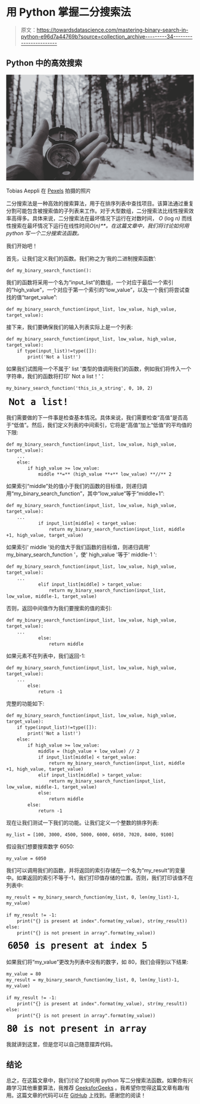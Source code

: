 # 用 Python 掌握二分搜索法

> 原文：<https://towardsdatascience.com/mastering-binary-search-in-python-e96d7a44769b?source=collection_archive---------34----------------------->

## Python 中的高效搜索

![](img/d565385204300456ae0002d7ff05bf58.png)

Tobias Aeppli 在 [Pexels](https://www.pexels.com/photo/person-holding-compass-in-forest-1125272/) 拍摄的照片

二分搜索法是一种高效的搜索算法，用于在排序列表中查找项目。该算法通过重复分割可能包含被搜索值的子列表来工作。对于大型数组，二分搜索法比线性搜索效率高得多。具体来说，二分搜索法在最坏情况下运行在对数时间， *O* (log *n)* 而线性搜索在最坏情况下运行在线性时间*O*(*n)**。在这篇文章中，我们将讨论如何用 python 写一个二分搜索法函数。*

我们开始吧！

首先，让我们定义我们的函数。我们称之为‘我的二进制搜索函数’:

```
def my_binary_search_function():
```

我们的函数将采用一个名为“input_list”的数组，一个对应于最后一个索引的“high_value”，一个对应于第一个索引的“low_value”，以及一个我们将尝试查找的值“target_value”:

```
def my_binary_search_function(input_list, low_value, high_value,  target_value):
```

接下来，我们要确保我们的输入列表实际上是一个列表:

```
def my_binary_search_function(input_list, low_value, high_value,  target_value):
    if type(input_list)!=type([]):
        print('Not a list!')
```

如果我们试图用一个不属于' list '类型的值调用我们的函数，例如我们将传入一个字符串，我们的函数将打印' Not a list！'：

```
my_binary_search_function('this_is_a_string', 0, 10, 2)
```

![](img/496d3d7fe007e634876703253841e368.png)

我们需要做的下一件事是检查基本情况。具体来说，我们需要检查“高值”是否高于“低值”。然后，我们定义列表的中间索引，它将是“高值”加上“低值”的平均值的下限:

```
def my_binary_search_function(input_list, low_value, high_value,  target_value):
    ...
    else:
        if high_value >= low_value:
            middle **=** (high_value **+** low_value) **//** 2
```

如果索引“middle”处的值小于我们的函数的目标值，则递归调用“my_binary_search_function”，其中“low_value”等于“middle+1”:

```
def my_binary_search_function(input_list, low_value, high_value,  target_value):
    ...
            if input_list[middle] < target_value:
                return my_binary_search_function(input_list, middle +1, high_value, target_value)
```

如果索引' middle '处的值大于我们函数的目标值，则递归调用' my_binary_search_function '，使' high_value '等于' middle-1 ':

```
def my_binary_search_function(input_list, low_value, high_value,  target_value):
    ...
            elif input_list[middle] > target_value:
                return my_binary_search_function(input_list, low_value, middle-1, target_value)
```

否则，返回中间值作为我们要搜索的值的索引:

```
def my_binary_search_function(input_list, low_value, high_value,  target_value):
    ...
            else:
                return middle 
```

如果元素不在列表中，我们返回-1:

```
def my_binary_search_function(input_list, low_value, high_value,  target_value):
    ...
        else:
            return -1
```

完整的功能如下:

```
def my_binary_search_function(input_list, low_value, high_value,  target_value):
    if type(input_list)!=type([]):
        print('Not a list!')
    else:
        if high_value >= low_value:
            middle = (high_value + low_value) // 2
            if input_list[middle] < target_value:
                return my_binary_search_function(input_list, middle +1, high_value, target_value)
            elif input_list[middle] > target_value:
                return my_binary_search_function(input_list, low_value, middle-1, target_value)
            else:
                return middle
        else:
            return -1
```

现在让我们测试一下我们的功能。让我们定义一个整数的排序列表:

```
my_list = [100, 3000, 4500, 5000, 6000, 6050, 7020, 8400, 9100]
```

假设我们想要搜索数字 6050:

```
my_value = 6050
```

我们可以调用我们的函数，并将返回的索引存储在一个名为“my_result”的变量中。如果返回的索引不等于-1，我们打印值存储的位置。否则，我们打印该值不在列表中:

```
my_result = my_binary_search_function(my_list, 0, len(my_list)-1, my_value) 

if my_result != -1: 
    print("{} is present at index".format(my_value), str(my_result)) 
else: 
    print("{} is not present in array".format(my_value))
```

![](img/cb4b821edff64ec684159b1215535ea5.png)

如果我们将“my_value”更改为列表中没有的数字，如 80，我们会得到以下结果:

```
my_value = 80
my_result = my_binary_search_function(my_list, 0, len(my_list)-1, my_value) 

if my_result != -1: 
    print("{} is present at index".format(my_value), str(my_result)) 
else: 
    print("{} is not present in array".format(my_value))
```

![](img/e7b859ab40da57752f3cc21435e9eb26.png)

我就讲到这里，但是您可以自己随意摆弄代码。

## 结论

总之，在这篇文章中，我们讨论了如何用 python 写二分搜索法函数。如果你有兴趣学习其他重要算法，我推荐 [GeeksforGeeks](https://www.geeksforgeeks.org/) 。我希望你觉得这篇文章有趣/有用。这篇文章的代码可以在 [GitHub](https://github.com/spierre91/medium_code/blob/master/data_structures_and_algorithms/binary_search.py) 上找到。感谢您的阅读！